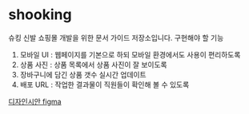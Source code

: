 # shooking
슈킹 신발 쇼핑몰 개발을 위한 문서 가이드 저장소입니다.
구현해야 할 기능
1. 모바일 UI : 웹페이지를 기본으로 하되 모바일 환경에서도 사용이 편리하도록
2. 상품 사진 : 상품 목록에서 상품 사진이 잘 보이도록
3. 장바구니에 담긴 상품 갯수 실시간 업데이트
4.  배포 URL : 작업한 결과물이 직원들이 확인해 볼 수 있도록


[디자인시안 figma]("https://www.figma.com/design/DKeR5wR65RkxcAWReoBccl/%EC%9D%91%EC%9A%A9%EC%86%8C%ED%94%84%ED%8A%B8%EC%9B%A8%EC%96%B4-%EB%94%94%EC%9E%90%EC%9D%B8-%EC%8B%9C%EC%95%88?node-id=0-1&node-type=canvas&t=KzIngJ7rAoIlXFuk-0")